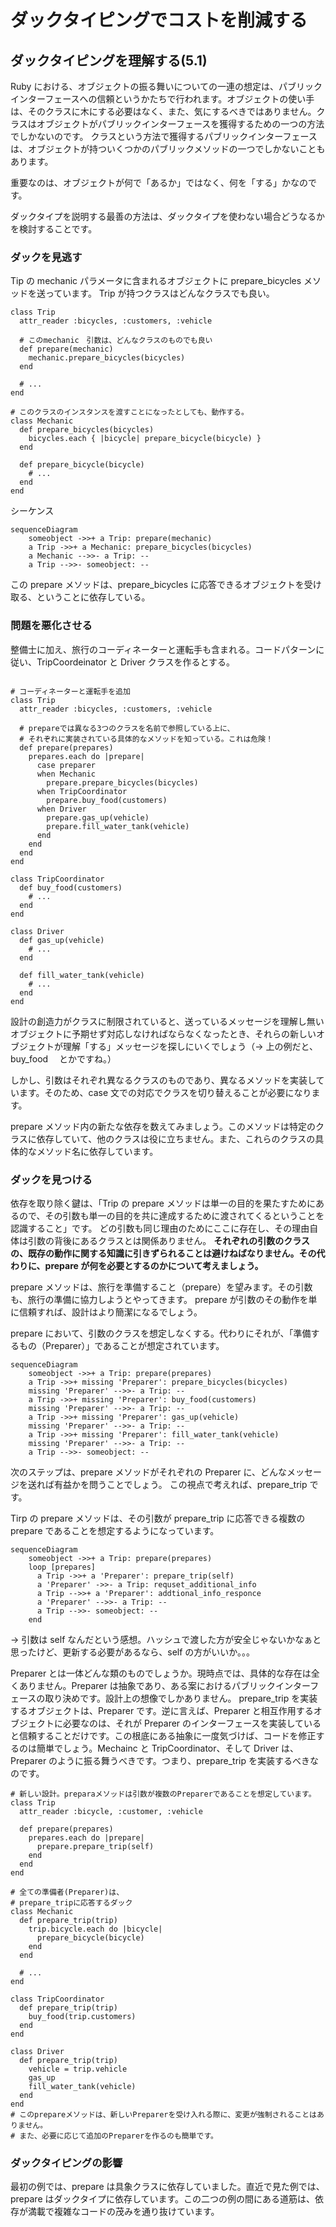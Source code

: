 # ダックタイピングでコストを削減する

## ダックタイピングを理解する(5.1)

Ruby における、オブジェクトの振る舞いについての一連の想定は、パブリックインターフェースへの信頼というかたちで行われます。オブジェクトの使い手は、そのクラスに木にする必要はなく、また、気にするべきではありません。クラスはオブジェクトがパブリックインターフェースを獲得するための一つの方法でしかないのです。
クラスという方法で獲得するパブリックインターフェースは、オブジェクトが持ついくつかのパブリックメソッドの一つでしかないこともあります。

重要なのは、オブジェクトが何で「あるか」ではなく、何を「する」かなのです。

ダックタイプを説明する最善の方法は、ダックタイプを使わない場合どうなるかを検討することです。

### ダックを見逃す

Tip の mechanic パラメータに含まれるオブジェクトに prepare_bicycles メソッドを送っています。
Trip が持つクラスはどんなクラスでも良い。

```
class Trip
  attr_reader :bicycles, :customers, :vehicle

  # このmechanic　引数は、どんなクラスのものでも良い
  def prepare(mechanic)
    mechanic.prepare_bicycles(bicycles)
  end

  # ...
end

# このクラスのインスタンスを渡すことになったとしても、動作する。
class Mechanic
  def prepare_bicycles(bicycles)
    bicycles.each { |bicycle| prepare_bicycle(bicycle) }
  end

  def prepare_bicycle(bicycle)
    # ...
  end
end
```

シーケンス

```mermaid
sequenceDiagram
    someobject ->>+ a Trip: prepare(mechanic)
    a Trip ->>+ a Mechanic: prepare_bicycles(bicycles)
    a Mechanic -->>- a Trip: --
    a Trip -->>- someobject: --
```

この prepare メソッドは、prepare_bicycles に応答できるオブジェクトを受け取る、ということに依存している。

### 問題を悪化させる

整備士に加え、旅行のコーディネーターと運転手も含まれる。コードパターンに従い、TripCoordeinator と Driver クラスを作るとする。

```

# コーディネーターと運転手を追加
class Trip
  attr_reader :bicycles, :customers, :vehicle

  # prepareでは異なる3つのクラスを名前で参照している上に、
  # それぞれに実装されている具体的なメソッドを知っている。これは危険！
  def prepare(prepares)
    prepares.each do |prepare|
      case preparer
      when Mechanic
        prepare.prepare_bicycles(bicycles)
      when TripCoordinator
        prepare.buy_food(customers)
      when Driver
        prepare.gas_up(vehicle)
        prepare.fill_water_tank(vehicle)
      end
    end
  end
end

class TripCoordinator
  def buy_food(customers)
    # ...
  end
end

class Driver
  def gas_up(vehicle)
    # ...
  end

  def fill_water_tank(vehicle)
    # ...
  end
end
```

設計の創造力がクラスに制限されていると、送っているメッセージを理解し無いオブジェクトに予期せず対応しなければならなくなったとき、それらの新しいオブジェクトが理解「する」メッセージを探しにいくでしょう（→ 上の例だと、buy_food 　とかですね。）

しかし、引数はそれぞれ異なるクラスのものであり、異なるメソッドを実装しています。そのため、case 文での対応でクラスを切り替えることが必要になります。

prepare メソッド内の新たな依存を数えてみましょう。このメソッドは特定のクラスに依存していて、他のクラスは役に立ちません。また、これらのクラスの具体的なメソッド名に依存しています。

### ダックを見つける

依存を取り除く鍵は、「Trip の prepare メソッドは単一の目的を果たすためにあるので、その引数も単一の目的を共に達成するために渡されてくるということを認識すること」です。
どの引数も同じ理由のためにここに存在し、その理由自体は引数の背後にあるクラスとは関係ありません。
**それぞれの引数のクラスの、既存の動作に関する知識に引きずられることは避けねばなりません。その代わりに、prepare が何を必要とするのかについて考えましょう。**

prepare メソッドは、旅行を準備すること（prepare）を望みます。その引数も、旅行の準備に協力しようとやってきます。
prepare が引数のその動作を単に信頼すれば、設計はより簡潔になるでしょう。

prepare において、引数のクラスを想定しなくする。代わりにそれが、「準備するもの（Preparer）」であることが想定されています。

```mermaid
sequenceDiagram
    someobject ->>+ a Trip: prepare(prepares)
    a Trip ->>+ missing 'Preparer': prepare_bicycles(bicycles)
    missing 'Preparer' -->>- a Trip: --
    a Trip ->>+ missing 'Preparer': buy_food(customers)
    missing 'Preparer' -->>- a Trip: --
    a Trip ->>+ missing 'Preparer': gas_up(vehicle)
    missing 'Preparer' -->>- a Trip: --
    a Trip ->>+ missing 'Preparer': fill_water_tank(vehicle)
    missing 'Preparer' -->>- a Trip: --
    a Trip -->>- someobject: --
```

次のステップは、prepare メソッドがそれぞれの Preparer に、どんなメッセージを送れば有益かを問うことでしょう。
この視点で考えれば、prepare_trip です。

Tirp の prepare メソッドは、その引数が prepare_trip に応答できる複数の prepare であることを想定するようになっています。

```mermaid
sequenceDiagram
    someobject ->>+ a Trip: prepare(prepares)
    loop [prepares]
      a Trip ->>+ a 'Preparer': prepare_trip(self)
      a 'Preparer' ->>- a Trip: requset_additional_info
      a Trip -->>+ a 'Preparer': addtional_info_responce
      a 'Preparer' -->>- a Trip: --
      a Trip -->>- someobject: --
    end
```

-> 引数は self なんだという感想。ハッシュで渡した方が安全じゃないかなぁと思ったけど、更新する必要があるなら、self の方がいいか。。。

Preparer とは一体どんな類のものでしょうか。現時点では、具体的な存在は全くありません。Preparer は抽象であり、ある案におけるパブリックインターフェースの取り決めです。設計上の想像でしかありません。
prepare_trip を実装するオブジェクトは、Preparer です。逆に言えば、Preparer と相互作用するオブジェクトに必要なのは、それが Preparer のインターフェースを実装していると信頼することだけです。この根底にある抽象に一度気づけば、コードを修正するのは簡単でしょう。Mechainc と TripCoordinator、そして Driver は、Preparer のように振る舞うべきです。つまり、prepare_trip を実装するべきなのです。

```
# 新しい設計。preparaメソッドは引数が複数のPreparerであることを想定しています。
class Trip
  attr_reader :bicycle, :customer, :vehicle

  def prepare(prepares)
    prepares.each do |prepare|
      prepare.prepare_trip(self)
    end
  end
end

# 全ての準備者(Preparer)は、
# prepare_tripに応答するダック
class Mechanic
  def prepare_trip(trip)
    trip.bicycle.each do |bicycle|
      prepare_bicycle(bicycle)
    end
  end

  # ...
end

class TripCoordinator
  def prepare_trip(trip)
    buy_food(trip.customers)
  end
end

class Driver
  def prepare_trip(trip)
    vehicle = trip.vehicle
    gas_up
    fill_water_tank(vehicle)
  end
end
# このprepareメソッドは、新しいPreparerを受け入れる際に、変更が強制されることはありません。
# また、必要に応じて追加のPreparerを作るのも簡単です。
```

### ダックタイピングの影響

最初の例では、prepare は具象クラスに依存していました。直近で見た例では、prepare はダックタイプに依存しています。この二つの例の間にある道筋は、依存が満載で複雑なコードの茂みを通り抜けています。
